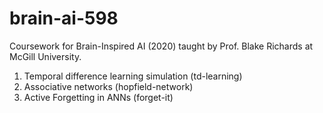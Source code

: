 # brain-ai-598
Coursework for Brain-Inspired AI (2020) taught by Prof. Blake Richards at McGill University.

1. Temporal difference learning simulation (td-learning)
2. Associative networks (hopfield-network)
3. Active Forgetting in ANNs (forget-it)
